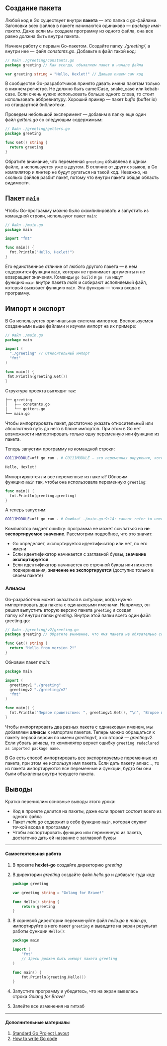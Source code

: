 ## Создание пакета

Любой код в Go существует внутри **пакета** — это папка с go-файлами. Заголовки всех файлов в пакете начинаются одинаково — _package имя-пакета_. Даже если мы создаем программу из одного файла, она все равно должна быть внутри пакета.

Начнем работу с первым Go-пакетом. Создайте папку _./greeting/_, а внутри нее — файл _constants.go_. Добавьте в файл такой код:

```go
// Файл ./greeting/constants.go
package greeting // Как всегда, объявляем пакет в начале файла

var greeting string = "Hello, Hexlet!" // Дальше пишем сам код
```

В сообществе Go-разработчиков принято давать имена пакетам только в нижнем регистре. Не должно быть camelCase, snake_case или kebab-case. Если очень нужно использовать больше одного слова, то стоит использовать аббревиатуру. Хороший пример — пакет _bufio_ (buffer io) из стандартной библиотеки.

Проведем небольшой эксперимент — добавим в папку еще один файл _getters.go_ со следующим содержимым:

```go
// Файл ./greeting/getters.go
package greeting

func Get() string {
  return greeting
}
```

Обратите внимание, что переменная `greeting` объявлена в одном файле, а используется уже в другом. В отличие от других языков, в Go компилятор и линтер не будут ругаться на такой код. Неважно, на сколько файлов разбит пакет, потому что внутри пакета общая область видимости.

## Пакет `main`

Чтобы Go-программу можно было скомпилировать и запустить из командной строки, используют пакет `main`:

```go
// Файл ./main.go
package main

import "fmt"

func main() {
  fmt.Println("Hello, Hexlet!")
}
```

Его единственное отличие от любого другого пакета — в нем содержится функция `main`, которая не принимает аргументы и не возвращает значения. Команды `go build` и `go run` ищут функцию `main` внутри пакета _main_ и собирают исполняемый файл, который вызывает функцию `main`. Эта функция — точка входа в программу.

## Импорт и экспорт

В Go используется оригинальная система импортов. Воспользуемся созданными выше файлами и изучим импорт на их примере:

```go
// Файл ./main.go
package main

import (
  "./greeting" // Относительный импорт
  "fmt"
)

func main() {
 fmt.Println(greeting.Get())
}
```

Структура проекта выглядит так:

```bash
├── greeting
│   ├── constants.go
│   └── getters.go
└── main.go
```

Чтобы импортировать пакет, достаточно указать относительный или абсолютный путь до него в блоке импортов. При этом в Go нет возможности импортировать только одну переменную или функцию из пакета.

Теперь запустим программу из командной строки:

```bash
GO111MODULE=off go run . # GO111MODULE — это переменная окружения, которая обозначает, включены модули или нет

Hello, Hexlet!
```

Импортируются ли все переменные из пакета? Обновим функцию `main` так, чтобы она использовала переменную `greeting`:

```go
func main() {
  fmt.Println(greeting.greeting)
}
```

А теперь запустим:

```bash
GO111MODULE=off go run . # Ошибка! ./main.go:9:14: cannot refer to unexported name greeting.greeting
```

Компилятор выдает ошибку: программа не может ссылаться на **не экспортируемое значение**. Рассмотрим подробнее, что это значит:

-   Go определяет, экспортируется идентификатор или нет, по его имени
-   Если идентификатор начинается с заглавной буквы, **значение экспортируется**
-   Если идентификатор начинается со строчной буквы или нижнего подчеркивания, **значение не экспортируется** (доступно только в своем пакете)

### Алиасы

Go-разработчик может оказаться в ситуации, когда нужно импортировать два пакета с одинаковыми именами. Например, он решил выпустить вторую версию пакета `greeting` и создал папку _v2_ внутри папки _greeting_. Внутри этой папки всего один файл greeting.go:

```go
// Файл ./greeting/v2/greeting.go
package greeting // Обратите внимание, что имя пакета не обязательно совпадает с именем директории, в которой находится

func Get() string {
  return "Hello from version 2!"
}
```

Обновим пакет _main_:

```go
package main

import (
  greetingv1 "./greeting"
  greetingv2 "./greeting/v2"
  "fmt"
)

func main() {
  fmt.Println("Первое приветствие: ", greetingv1.Get(), "\n", "Второе приветствие: ", greetingv2.Get())
}
```

Чтобы импортировать два разных пакета с одинаковым именем, мы добавляем **алиасы** к импортам пакетов. Теперь можно обращаться к пакету первой версии по имени _greetingv1_, а ко второй — _greetingv2_. Если убрать алиасы, то компилятор вернет ошибку `greeting redeclared as imported package name`.

В Go есть способ импортировать все экспортируемые переменные из пакета, при этом не используя имя пакета. Если дать пакету алиас `.`, то из пакета импортируются все переменные и функции, будто бы они были объявлены внутри текущего пакета.

## Выводы

Кратко перечислим основные выводы этого урока:

-   Код в проекте делится на пакеты, даже если проект состоит всего из одного файла
-   Пакет _main.go_ содержит в себе функцию `main`, которая служит точкой входа в программу
-   Чтобы экспортировать функцию или переменную из пакета, достаточно дать ей название с заглавной буквы

---

#### Самостоятельная работа

1.  В проекте **hexlet-go** создайте директорию _greeting_
    
2.  В директории _greeting_ создайте файл _hello.go_ и добавьте туда код:
    
    ```go
    package greeting
    
    var greeting string = "Golang for Brave!"
    
    func Hello() string {
        return greeting
    }
    ```
    
3.  В корневой директории переименуйте файл _hello.go_ в _main.go_, импортируйте в него пакет `greeting` и выведите на экран результат работы функции `Hello()`:
    
    ```go
    package main
    
    import (
        "fmt"
        // Здесь должен быть импорт пакета greeting
    )
    
    func main() {
        fmt.Println(greeting.Hello())
    }
    ```
    
4.  Запустите программу и убедитесь, что на экран вывелась строка _Golang for Brave!_
    
5.  Залейте все изменения на гитхаб
    

---

#### Дополнительные материалы

1.  [Standard Go Project Layout](https://github.com/golang-standards/project-layout/blob/master/README_ru.md)
2.  [How to write Go code](https://go.dev/doc/code)